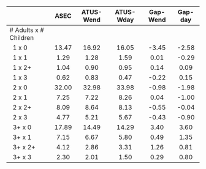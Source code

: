 
|                      |         ASEC |    ATUS-Wend |    ATUS-Wday |     Gap-Wend |      Gap-day |
| -------------------- | :----------: | :----------: | :----------: | :----------: | :----------: |
| # Adults x # Children |              |              |              |              |              |
| &nbsp;&nbsp;1 x 0    |        13.47 |        16.92 |        16.05 |        -3.45 |        -2.58 |
| &nbsp;&nbsp;1 x 1    |         1.29 |         1.28 |         1.59 |         0.01 |        -0.29 |
| &nbsp;&nbsp;1 x 2+   |         1.04 |         0.90 |         0.95 |         0.14 |         0.09 |
| &nbsp;&nbsp;1 x 3    |         0.62 |         0.83 |         0.47 |        -0.22 |         0.15 |
| &nbsp;&nbsp;2 x 0    |        32.00 |        32.98 |        33.98 |        -0.98 |        -1.98 |
| &nbsp;&nbsp;2 x 1    |         7.25 |         7.22 |         8.26 |         0.04 |        -1.00 |
| &nbsp;&nbsp;2 x 2+   |         8.09 |         8.64 |         8.13 |        -0.55 |        -0.04 |
| &nbsp;&nbsp;2 x 3    |         4.77 |         5.21 |         5.67 |        -0.43 |        -0.90 |
| &nbsp;&nbsp;3+ x 0   |        17.89 |        14.49 |        14.29 |         3.40 |         3.60 |
| &nbsp;&nbsp;3+ x 1   |         7.15 |         6.67 |         5.80 |         0.49 |         1.35 |
| &nbsp;&nbsp;3+ x 2+  |         4.12 |         2.86 |         3.31 |         1.26 |         0.81 |
| &nbsp;&nbsp;3+ x 3   |         2.30 |         2.01 |         1.50 |         0.29 |         0.80 |


